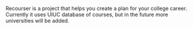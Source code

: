 Recourser is a project that helps you create a plan for your college career. Currently it uses UIUC database of courses, but in the future more universities will be added.